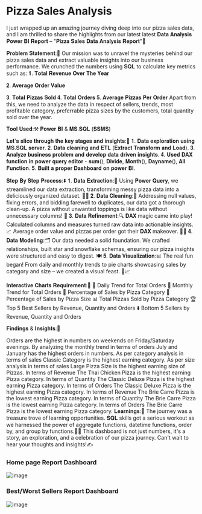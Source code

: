 # Pizza Sales Analysis

I just wrapped up an amazing journey diving deep into our pizza sales data, and I am thrilled to share the highlights from our latest latest 𝐃𝐚𝐭𝐚 𝐀𝐧𝐚𝐥𝐲𝐬𝐢𝐬 𝐏𝐨𝐰𝐞𝐫 𝐁𝐈 𝐑𝐞𝐩𝐨𝐫𝐭 – "𝐏𝐢𝐳𝐳𝐚 𝐒𝐚𝐥𝐞𝐬 𝐃𝐚𝐭𝐚 𝐀𝐧𝐚𝐥𝐲𝐬𝐢𝐬 𝐑𝐞𝐩𝐨𝐫𝐭"🍕

𝐏𝐫𝐨𝐛𝐥𝐞𝐦 𝐒𝐭𝐚𝐭𝐞𝐦𝐞𝐧𝐭:📝 Our mission was to unravel the mysteries behind our pizza sales data and extract valuable insights into our business performance. We crunched the numbers using 𝐒𝐐𝐋 to calculate key metrics such as: 
𝟏. 𝐓𝐨𝐭𝐚𝐥 𝐑𝐞𝐯𝐞𝐧𝐮𝐞 𝐎𝐯𝐞𝐫 𝐓𝐡𝐞 𝐘𝐞𝐚𝐫

𝟐. 𝐀𝐯𝐞𝐫𝐚𝐠𝐞 𝐎𝐫𝐝𝐞𝐫 𝐕𝐚𝐥𝐮𝐞

𝟑. 𝐓𝐨𝐭𝐚𝐥 𝐏𝐢𝐳𝐳𝐚𝐬 𝐒𝐨𝐥𝐝 
𝟒. 𝐓𝐨𝐭𝐚𝐥 𝐎𝐫𝐝𝐞𝐫𝐬 
𝟓. 𝐀𝐯𝐞𝐫𝐚𝐠𝐞 𝐏𝐢𝐳𝐳𝐚𝐬 𝐏𝐞𝐫 𝐎𝐫𝐝𝐞𝐫
Apart from this, we need to analyze the data in respect of sellers, trends, most profitable category, preferrable pizza sizes by the customers, total quantity sold over the year.

𝐓𝐨𝐨𝐥 𝐔𝐬𝐞𝐝:⚒ 𝐏𝐨𝐰𝐞𝐫 𝐁𝐈 & 𝐌𝐒.𝐒𝐐𝐋 (𝐒𝐒𝐌𝐒)

𝐋𝐞𝐭'𝐬 𝐬𝐥𝐢𝐜𝐞 𝐭𝐡𝐫𝐨𝐮𝐠𝐡 𝐭𝐡𝐞 𝐤𝐞𝐲 𝐬𝐭𝐚𝐠𝐞𝐬 𝐚𝐧𝐝 𝐢𝐧𝐬𝐢𝐠𝐡𝐭𝐬:🔗 𝟏. 𝐃𝐚𝐭𝐚 𝐞𝐱𝐩𝐥𝐨𝐫𝐚𝐭𝐢𝐨𝐧 𝐮𝐬𝐢𝐧𝐠 𝐌𝐒.𝐒𝐐𝐋 𝐬𝐞𝐫𝐯𝐞𝐫. 𝟐. 𝐃𝐚𝐭𝐚 𝐜𝐥𝐞𝐚𝐧𝐢𝐧𝐠 𝐚𝐧𝐝 𝐄𝐓𝐋 (𝐄𝐱𝐭𝐫𝐚𝐜𝐭 𝐓𝐫𝐚𝐧𝐬𝐟𝐨𝐫𝐦 𝐚𝐧𝐝 𝐋𝐨𝐚𝐝). 𝟑. 𝐀𝐧𝐚𝐥𝐲𝐳𝐞 𝐛𝐮𝐬𝐢𝐧𝐞𝐬𝐬 𝐩𝐫𝐨𝐛𝐥𝐞𝐦 𝐚𝐧𝐝 𝐝𝐞𝐯𝐞𝐥𝐨𝐩 𝐝𝐚𝐭𝐚 𝐝𝐫𝐢𝐯𝐞𝐧 𝐢𝐧𝐬𝐢𝐠𝐡𝐭𝐬. 𝟒. 𝐔𝐬𝐞𝐝 𝐃𝐀𝐗 𝐟𝐮𝐧𝐜𝐭𝐢𝐨𝐧 𝐢𝐧 𝐩𝐨𝐰𝐞𝐫 𝐪𝐮𝐞𝐫𝐲 𝐞𝐝𝐢𝐭𝐨𝐫 - 𝐬𝐮𝐦(), 𝐃𝐢𝐯𝐢𝐝𝐞, 𝐌𝐨𝐧𝐭𝐡(), 𝐃𝐚𝐲𝐧𝐚𝐦𝐞(), 𝐀𝐥𝐥 𝐅𝐮𝐧𝐜𝐭𝐢𝐨𝐧. 𝟓. 𝐁𝐮𝐢𝐥𝐭 𝐚 𝐩𝐫𝐨𝐩𝐞𝐫 𝐃𝐚𝐬𝐡𝐛𝐨𝐚𝐫𝐝 𝐨𝐧 𝐩𝐨𝐰𝐞𝐫 𝐁𝐈.

𝐒𝐭𝐞𝐩 𝐁𝐲 𝐒𝐭𝐞𝐩 𝐏𝐫𝐨𝐜𝐞𝐬𝐬:⬇️ 𝟏. 𝐃𝐚𝐭𝐚 𝐄𝐱𝐭𝐫𝐚𝐜𝐭𝐢𝐨𝐧:🚿 Using 𝐏𝐨𝐰𝐞𝐫 𝐐𝐮𝐞𝐫𝐲, we streamlined our data extraction, transforming messy pizza data into a deliciously organized dataset. 🍅🧀 𝟐. 𝐃𝐚𝐭𝐚 𝐂𝐥𝐞𝐚𝐧𝐢𝐧𝐠:🧹 Addressing null values, fixing errors, and bidding farewell to duplicates, our data got a thorough clean-up. A pizza without unwanted toppings is like data without unnecessary columns! 
🍕 𝟑. 𝐃𝐚𝐭𝐚 𝐑𝐞𝐟𝐢𝐧𝐞𝐦𝐞𝐧𝐭:🔍 𝐃𝐀𝐗 magic came into play! Calculated columns and measures turned raw data into actionable insights. 📈 Average order value and pizzas per order got their 𝐃𝐀𝐗 makeover. 
🎩✨ 𝟒. 𝐃𝐚𝐭𝐚 𝐌𝐨𝐝𝐞𝐥𝐢𝐧𝐠:🗂️ Our data needed a solid foundation. We crafted relationships, built star and snowflake schemas, ensuring our pizza insights were structured and easy to digest. 
🍽️ 𝟓. 𝐃𝐚𝐭𝐚 𝐕𝐢𝐬𝐮𝐚𝐥𝐢𝐳𝐚𝐭𝐢𝐨𝐧:📊 The real fun began! From daily and monthly trends to pie charts showcasing sales by category and size – we created a visual feast. 🍕📈

𝐈𝐧𝐭𝐞𝐫𝐚𝐜𝐭𝐢𝐯𝐞 𝐂𝐡𝐚𝐫𝐭𝐬 𝐑𝐞𝐪𝐮𝐢𝐫𝐞𝐦𝐞𝐧𝐭:🔄 📅 Daily Trend for Total Orders 📆 Monthly Trend for Total Orders 🍕 Percentage of Sales by Pizza Category 📏 Percentage of Sales by Pizza Size 📊 Total Pizzas Sold by Pizza Category 🏆 Top 5 Best Sellers by Revenue, Quantity and Orders ⬇️ Bottom 5 Sellers by Revenue, Quantity and Orders

𝐅𝐢𝐧𝐝𝐢𝐧𝐠𝐬 & 𝐈𝐧𝐬𝐢𝐠𝐡𝐭𝐬:📝

Orders are the highest in numbers on weekends on Friday/Saturday evenings.
By analyzing the monthly trend in terms of orders July and January has the highest orders in numbers.
As per category analysis in terms of sales Classic Category is the highest earning category.
As per size analysis in terms of sales Large Pizza Size is the highest earning size of Pizzas.
In terms of Revenue The Thai Chicken Pizza is the highest earning Pizza category.
In terms of Quantity The Classic Deluxe Pizza is the highest earning Pizza category.
In terms of Orders The Classic Deluxe Pizza is the highest earning Pizza category.
In terms of Revenue The Brie Carre Pizza is the lowest earning Pizza category.
In terms of Quantity The Brie Carre Pizza is the lowest earning Pizza category.
In terms of Orders The Brie Carre Pizza is the lowest earning Pizza category.
𝐋𝐞𝐚𝐫𝐧𝐢𝐧𝐠𝐬:📝 The journey was a treasure trove of learning opportunities. 𝐒𝐐𝐋 skills got a serious workout as we harnessed the power of aggregate functions, datetime functions, order by, and group by functions.🏋️‍♂️ This dashboard is not just numbers, it's a story, an exploration, and a celebration of our pizza journey. Can't wait to hear your thoughts and insights!✍


### Home page Report Dashboard
![image](https://github.com/malleshwari97/Pizza-Sales-Report/assets/65710677/422a935e-5e73-4f3a-aef1-62e07c73c996)

### Best/Worst Sellers Report Dashboard
![image](https://github.com/malleshwari97/Pizza-Sales-Report/assets/65710677/a280e152-0a24-40fb-ae17-9823279f8394)



